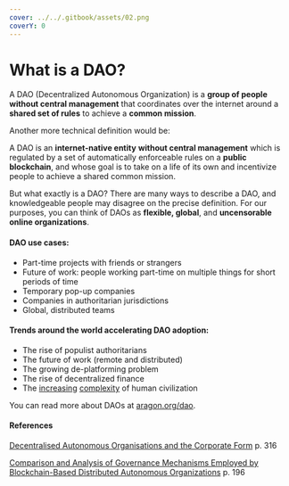 ```yaml
---
cover: ../../.gitbook/assets/02.png
coverY: 0
---
```


# What is a DAO?

A DAO (Decentralized Autonomous Organization) is a **group of people** **without central management** that coordinates over the internet around a **shared set of rules** to achieve a **common mission**.

Another more technical definition would be:

A DAO is an **internet-native entity** **without central management** which is regulated by a set of automatically enforceable rules on a **public blockchain**, and whose goal is to take on a life of its own and incentivize people to achieve a shared common mission.

But what exactly is a DAO? There are many ways to describe a DAO, and knowledgeable people may disagree on the precise definition. For our purposes, you can think of DAOs as **flexible, global**, and **uncensorable online organizations**.

#### **DAO use cases:**

* Part-time projects with friends or strangers
* Future of work: people working part-time on multiple things for short periods of time
* Temporary pop-up companies
* Companies in authoritarian jurisdictions
* Global, distributed teams

#### **Trends around the world accelerating DAO adoption:**

* The rise of populist authoritarians
* The future of work (remote and distributed)
* The growing de-platforming problem
* The rise of decentralized finance
* The [increasing](https://medium.com/complex-systems-channel/teams-a-manifesto-7490eab144fa) [complexity](https://necsi.edu/complexity-rising-from-human-beings-to-human-civilization-a-complexity-profile) of human civilization

You can read more about DAOs at [aragon.org/dao](https://aragon.org/dao).

#### References

[Decentralised Autonomous Organisations and the Corporate Form](https://doi.org/10.26686/vuwlr.v51i2.6573) p. 316

[Comparison and Analysis of Governance Mechanisms Employed by Blockchain-Based Distributed Autonomous Organizations](https://ieeexplore.ieee.org/document/8428782#:\~:text=10.1109/SYSOSE.2018.8428782) p. 196
